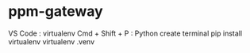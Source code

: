 # ppm-gateway

VS Code : virtualenv
Cmd + Shift + P : Python create terminal
pip install virtualenv
virtualenv .venv

